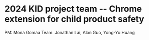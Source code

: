 # 2024 KID project team -- Chrome extension for child product safety

PM: Mona Gomaa
Team: Jonathan Lai, Alan Guo, Yong-Yu Huang
